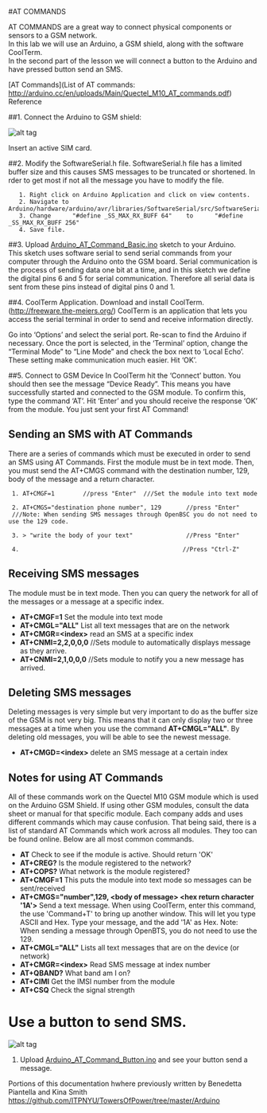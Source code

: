 #AT COMMANDS

AT COMMANDS are a great way to connect physical components or sensors to a GSM network.  
In this lab we will use an Arduino, a GSM shield, along with the software CoolTerm.  
In the second part of the lesson we will connect a button to the Arduino and have pressed button send an SMS.

 [AT Commands](List of AT commands: http://arduino.cc/en/uploads/Main/Quectel_M10_AT_commands.pdf) Reference

##1. Connect the Arduino to GSM shield:

![alt tag](https://github.com/saycel/towers-of-power/blob/master/Arduino_GSM_Simple.png)

Insert an active SIM card.

##2. Modify the SoftwareSerial.h file.
SoftwareSerial.h file has a limited buffer size and this causes SMS messages to be truncated or shortened. In rder to get most if not all the message you have to modify the file.

       1. Right click on Arduino Application and click on view contents. 
       2. Navigate to Arduino/hardware/arduino/avr/libraries/SoftwareSerial/src/SoftwareSerial.h
       3. Change      "#define _SS_MAX_RX_BUFF 64"    to      "#define _SS_MAX_RX_BUFF 256"
       4. Save file. 
       
##3. Upload [Arduino_AT_Command_Basic.ino](https://github.com/saycel/towers-of-power/blob/master/Arduino_AT_Command_Basic.ino) sketch to your Arduino.  
This sketch uses software serial to send serial commands from your computer through the Arduino onto the GSM board. 
Serial communication is the process of sending data one bit at a time, and in this sketch we define the digital pins 6 and 5 for serial communication. Therefore all serial data is sent from these pins instead of digital pins 0 and 1.


##4. CoolTerm Application. 
Download and install CoolTerm.  (http://freeware.the-meiers.org/)
CoolTerm is an application that lets you access the serial terminal in order to send and receive information directly.

Go into ‘Options’ and select the serial port. 
Re-scan to find the Arduino if necessary. 
Once the port is selected, in the ‘Terminal’ option, change the “Terminal Mode” to “Line Mode” and check the box next to ‘Local Echo’. These setting make communication much easier. Hit ‘OK’. 

##5. Connect to GSM Device
In CoolTerm hit the ‘Connect’ button. You should then see the message “Device Ready”. This means you have successfully started and connected to the GSM module. 
To confirm this, type the command ‘AT’. 
Hit ‘Enter’ and you should receive the response ‘OK’ from the module. 
You just sent your first AT Command!

## Sending an SMS with AT Commands
There are a series of commands which must be executed in order to send an SMS using AT Commands.  First the module must be in text mode.  Then, you must send the AT+CMGS command with the destination number, 129, body of the message and a return character.  

     1. AT+CMGF=1        //press "Enter"  ///Set the module into text mode

     2. AT+CMGS="destination phone number", 129       //press "Enter"   
     ///Note: When sending SMS messages through OpenBSC you do not need to use the 129 code.
     
     3. > "write the body of your text"               //Press "Enter"
     
     4.                                              //Press "Ctrl-Z"



## Receiving SMS messages
The module must be in text mode.  Then you can query the network for all of the messages or a message at a specific index.
- __AT+CMGF=1__ Set the module into text mode
- __AT+CMGL="ALL"__ List all text messages that are on the network
- __AT+CMGR=\<index\>__ read an SMS at a specific index
- __AT+CNMI=2,2,0,0,0__   //Sets module to automatically displays message as they arrive. 
- __AT+CNMI=2,1,0,0,0__   //Sets module to notify you a new message has arrived. 

## Deleting SMS messages
Deleting messages is very simple but very important to do as the buffer size of the GSM is not very big.  This means that it can only display two or three messages at a time when you use the command __AT+CMGL="ALL"__. By deleting old messages, you will be able to see the newest message.

- __AT+CMGD=\<index\>__ delete an SMS message at a certain index


## Notes for using AT Commands
All of these commands work on the Quectel M10 GSM module which is used on the Arduino GSM Shield.  If using other GSM modules, consult the data sheet or manual for that specific module.  Each company adds and uses different commands which may cause confusion.  That being said, there is a list of standard AT Commands which work across all modules.  They too can be found online.  Below are all most common commands.

- __AT__  Check to see if the module is active.  Should return 'OK'
- __AT+CREG?__ Is the module registered to the network?
- __AT+COPS?__ What network is the module registered?
- __AT+CMGF=1__ This puts the module into text mode so messages can be sent/received
- __AT+CMGS="number",129, \<body of message\> \<hex return character '1A'\>__ Send a text message.  When using CoolTerm, enter this command, the use 'Command+T' to bring up another window.  This will let you type ASCII and Hex.  Type your message, and the add '1A' as Hex. Note: When sending a message through OpenBTS, you do not need to use the 129.
- __AT+CMGL="ALL"__ Lists all text messages that are on the device (or network)
- __AT+CMGR=\<index\>__ Read SMS message at index number
- __AT+QBAND?__ What band am I on?
- __AT+CIMI__ Get the IMSI number from the module
- __AT+CSQ__ Check the signal strength


# Use a button to send SMS. 
![alt tag](https://github.com/saycel/towers-of-power/blob/master/Arduino_GSM_Button.png)

1. Upload [Arduino_AT_Command_Button.ino](https://github.com/saycel/towers-of-power/blob/master/Arduino_AT_Command_Button.ino) and see your button send a message.  



Portions of this documentation hwhere previously written by Benedetta Piantella and Kina Smith
https://github.com/ITPNYU/TowersOfPower/tree/master/Arduino
